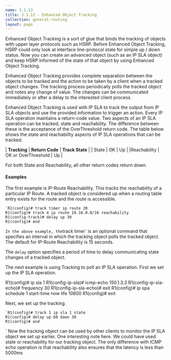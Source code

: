```yaml
---
name: 3.1.13
title: 3.1.13 - Enhanced Object Tracking
collection: general-routing
layout: page
---
```

Enhanced Object Tracking is a sort of glue that binds the tracking of objects with upper layer protocols such as HSRP. Before Enhanced Object Tracking, HSRP could only look at interface line-protocol state for simple up / down status. Now you can create an advanced object (such as  an IP SLA object) and keep HSRP informed of the state of that object by using Enhanced Object Tracking.

Enhanced Object Tracking provides complete separation between the objects to be tracked and the action to be taken by a client when a tracked object changes. The tracking process periodically polls the tracked object and notes any change of value. The changes can be communicated immediately or after a delay to the interested client process.

Enhanced Object Tracking is used with IP SLA to track the output from IP SLA objects and use the provided information to trigger an action. Every IP SLA operation maintains a return-code value. Two aspects of an IP SLA operation can be tracked, state and reachability. The difference between these is the acceptance of the OverThreshold return code. The table below shows the state and reachability aspects of IP SLA operations that can be tracked.

| **Tracking**      | **Return Code** | **Track State** |
| State | OK | Up |
|Reachability | OK or OverThreshold | Up |

For both State and Reachability, all other return codes return down.

#### Examples

The first example is IP-Route Reachability. This tracks the reachability of a particular IP Route. A tracked object is considered up when a routing table entry exists for the route and the route is accessible.
```
`R1(config)# track timer ip route 20
R1(config)# track 4 ip route 10.16.0.0/16 reachability
R1(config-track)# delay up 30
R1(config)# end
```
`In the above example, the`track timer\` is an optional command that specifies an interval in which the tracking object polls the tracked object. The default for IP-Route Reachability is 15 seconds.

The `delay` option specifies a period of time to delay communicating state changes of a tracked object.

The next example is using Tracking to poll an IP SLA operation. First we set up the IP SLA operation.

R1(config)# ip sla 1
R1(config-ip-sla)# icmp-echo 150.1.3.3
R1(config-ip-sla-echo)# frequency 30
R1(config-ip-sla-echo)# exit
R1(config)# ip spa schedule 1 start-time now life 10800
R1(config)# exit

Next, we set up the tracking.
```
`R1(config)# track 1 ip sla 1 state
R1(config)# delay up 60 down 30
R1(config)# end
```
\`
Now the tracking object can be used by other clients to monitor the IP SLA object we set up earlier. One interesting note here. We could have used state or reachability for our tracking object. The only difference with ICMP echo operation is that reachability also ensures that the latency is less than 5000ms